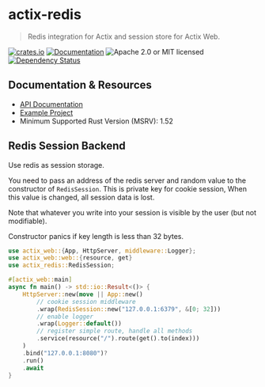 # actix-redis

> Redis integration for Actix and session store for Actix Web.

[![crates.io](https://img.shields.io/crates/v/actix-redis?label=latest)](https://crates.io/crates/actix-redis)
[![Documentation](https://docs.rs/actix-redis/badge.svg?version=0.10.0-beta.3)](https://docs.rs/actix-redis/0.10.0-beta.3)
![Apache 2.0 or MIT licensed](https://img.shields.io/crates/l/actix-redis)
[![Dependency Status](https://deps.rs/crate/actix-redis/0.10.0-beta.3/status.svg)](https://deps.rs/crate/actix-redis/0.10.0-beta.3)

## Documentation & Resources

- [API Documentation](https://docs.rs/actix-redis)
- [Example Project](https://github.com/actix/examples/tree/HEAD/session/redis-session)
- Minimum Supported Rust Version (MSRV): 1.52

## Redis Session Backend

Use redis as session storage.

You need to pass an address of the redis server and random value to the
constructor of `RedisSession`. This is private key for cookie session,
When this value is changed, all session data is lost.

Note that whatever you write into your session is visible by the user (but not modifiable).

Constructor panics if key length is less than 32 bytes.

```rust
use actix_web::{App, HttpServer, middleware::Logger};
use actix_web::web::{resource, get}
use actix_redis::RedisSession;

#[actix_web::main]
async fn main() -> std::io::Result<()> {
    HttpServer::new(move || App::new()
        // cookie session middleware
        .wrap(RedisSession::new("127.0.0.1:6379", &[0; 32]))
        // enable logger
        .wrap(Logger::default())
        // register simple route, handle all methods
        .service(resource("/").route(get().to(index)))
    )
    .bind("127.0.0.1:8080")?
    .run()
    .await
}
```
